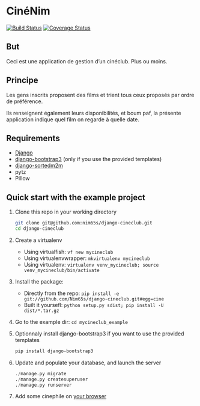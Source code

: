 CinéNim
=======
[![Build Status](https://travis-ci.org/nim65s/django-cineclub.svg?branch=master)](https://travis-ci.org/nim65s/django-cineclub)
[![Coverage Status](https://coveralls.io/repos/github/nim65s/django-cineclub/badge.svg?branch=master)](https://coveralls.io/github/nim65s/django-cineclub?branch=master)

But
---
Ceci est une application de gestion d’un cinéclub. Plus ou moins.

Principe
--------
Les gens inscrits proposent des films et trient tous ceux proposés par ordre de préférence.

Ils renseignent également leurs disponibilités, et boum paf, la présente application indique quel film on regarde à quelle date.

Requirements
------------

* [Django](https://www.djangoproject.com/)
* [django-bootstrap3](https://github.com/dyve/django-bootstrap3/) (only if you use the provided templates)
* [django-sortedm2m](https://github.com/dyve/django-bootstrap3/)
* pytz
* Pillow

Quick start with the example project
------------

1. Clone this repo in your working directory

    ```bash
    git clone git@github.com:nim65s/django-cineclub.git
    cd django-cineclub
    ```

2. Create a virtualenv
    * Using virtualfish: `vf new mycineclub`
    * Using virtualenvwrapper: `mkvirtualenv mycineclub`
    * Using virtualenv: `virtualenv venv_mycineclub; source venv_mycineclub/bin/activate`
3. Install the package:
    * Directly from the repo: `pip install -e git://github.com/Nim65s/django-cineclub.git#egg=cine`
    * Built it yoursefl: `python setup.py sdist; pip install -U dist/*.tar.gz`
5. Go to the example dir: `cd mycineclub_example`
6. Optionnaly install django-bootstrap3 if you want to use the provided templates

    ```bash
    pip install django-bootstrap3
    ```

7. Update and populate your database, and launch the server

    ```python
    ./manage.py migrate
    ./manage.py createsuperuser
    ./manage.py runserver
    ```

7. Add some cinephile on [your browser](http://localhost:8000/admin/cine/cinephile/add/)
